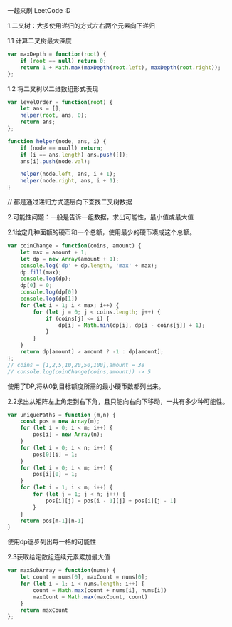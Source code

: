 
一起来刷 LeetCode :D

1.二叉树：大多使用递归的方式左右两个元素向下递归

1.1 计算二叉树最大深度
```javascript
var maxDepth = function(root) {
	if (root == null) return 0;
	return 1 + Math.max(maxDepth(root.left), maxDepth(root.right));
};
```

1.2 将二叉树以二维数组形式表现
```javascript
var levelOrder = function(root) {
	let ans = [];
	helper(root, ans, 0);
	return ans;
};

function helper(node, ans, i) {
	if (node == nuull) return;
	if (i == ans.length) ans.push([]);
	ans[i].push(node.val);

	helper(node.left, ans, i + 1);
	helper(node.right, ans, i + 1);
}
```
// 都是通过递归方式逐层向下查找二叉树数据

2.可能性问题：一般是告诉一组数据，求出可能性，最小值或最大值

2.1给定几种面额的硬币和一个总额，使用最少的硬币凑成这个总额。
```javascript
var coinChange = function(coins, amount) {
	let max = amount + 1;
	let dp = new Array(amount + 1);
	console.log('dp' + dp.length, 'max' + max);
	dp.fill(max);
	console.log(dp);
	dp[0] = 0;
	console.log(dp[0])
	console.log(dp[1])
	for (let i = 1; i < max; i++) {
		for (let j = 0; j < coins.length; j++) {
			if (coins[j] <= i) {
				dp[i] = Math.min(dp[i], dp[i - coins[j]] + 1);
			}
		}
	}
	return dp[amount] > amount ? -1 : dp[amount];
};
// coins = [1,2,5,10,20,50,100],amount = 38
// console.log(coinChange(coins,amount)) -> 5
```
使用了DP,将从0到目标额度所需的最小硬币数都列出来。

2.2求出从矩阵左上角走到右下角，且只能向右向下移动，一共有多少种可能性。
```javascript
var uniquePaths = function (m,n) {
	const pos = new Array(m);
	for (let i = 0; i < m; i++) {
		pos[i] = new Array(n);
	}
	for (let i = 0; i < n; i++) {
		pos[0][i] = 1;
	}
	for (let i = 0; i < m; i++) {
		pos[i][0] = 1;
	}
	for (let i = 1; i < m; i++) {
		for (let j = 1; j < n; j++) {
			pos[i][j] = pos[i - 1][j] + pos[i][j - 1]
		}
	}
	return pos[m-1][n-1]
}
```
使用dp逐步列出每一格的可能性

2.3获取给定数组连续元素累加最大值
```javascript
var maxSubArray = function(nums) {
	let count = nums[0], maxCount = nums[0];
	for (let i = 1; i < nums.length; i++) {
		count = Math.max(count + nums[i], nums[i])
		maxCount = Math.max(maxCount, count)
	}
	return maxCount
};
```





























